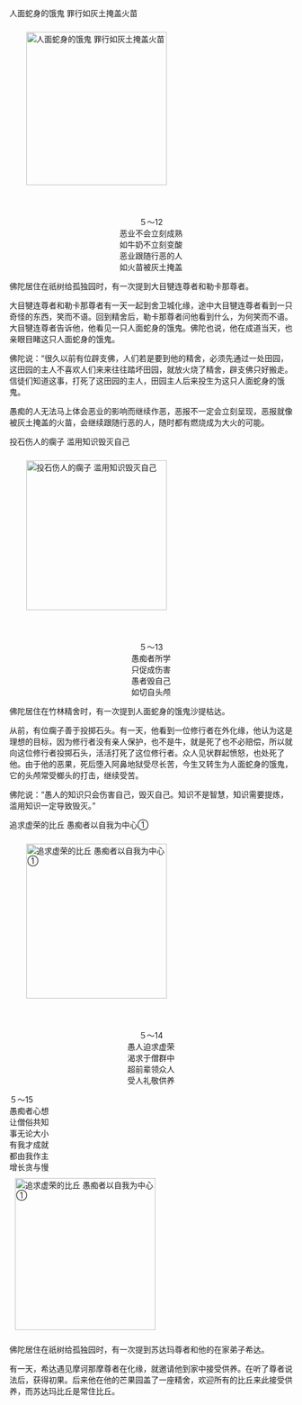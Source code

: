 人面蛇身的饿鬼 罪行如灰土掩盖火苗


<div class="e2">
<img src="images/fjj-26-1.gif" width="250" height="272" hspace="30" vspace="10" align="middle" alt="人面蛇身的饿鬼 罪行如灰土掩盖火苗"/>
<div>
<p>&nbsp;</p> <p></p> <p align="center"> ５～12<br>
 恶业不会立刻成熟<br>
 如牛奶不立刻变酸<br>
 恶业跟随行恶的人<br>
 如火苗被灰土掩盖</p>
</div>
</div>

佛陀居住在祇树给孤独园时，有一次提到大目犍连尊者和勒卡那尊者。

大目犍连尊者和勒卡那尊者有一天一起到舍卫城化缘，途中大目犍连尊者看到一只奇怪的东西，笑而不语。回到精舍后，勒卡那尊者问他看到什么，为何笑而不语。大目犍连尊者告诉他，他看见一只人面蛇身的饿鬼。佛陀也说，他在成道当天，也亲眼目睹这只人面蛇身的饿鬼。

佛陀说：“很久以前有位辟支佛，人们若是要到他的精舍，必须先通过一处田园，这田园的主人不喜欢人们来来往往踏坏田园，就放火烧了精舍，辟支佛只好搬走。信徒们知道这事，打死了这田园的主人，田园主人后来投生为这只人面蛇身的饿鬼。

愚痴的人无法马上体会恶业的影响而继续作恶，恶报不一定会立刻呈现，恶报就像被灰土掩盖的火苗，会继续跟随行恶的人，随时都有燃烧成为大火的可能。



投石伤人的瘸子 滥用知识毁灭自己


<div class="e2">
<img src="images/fjj-26-2.gif" width="250" height="266" hspace="30" vspace="10" align="middle" alt="投石伤人的瘸子 滥用知识毁灭自己"/>
<div>
<p>&nbsp;</p> <p></p> <p align="center"> ５～13<br>
 愚痴者所学<br>
 只促成伤害<br>
 愚者毁自己<br>
 如切自头颅</p>
</div>
</div>

佛陀居住在竹林精舍时，有一次提到人面蛇身的饿鬼沙提枯达。

从前，有位瘸子善于投掷石头。有一天，他看到一位修行者在外化缘，他认为这是理想的目标，因为修行者没有亲人保护，也不是牛，就是死了也不必赔偿，所以就向这位修行者投掷石头，活活打死了这位修行者。众人见状群起愤怒，也处死了他。由于他的恶果，死后堕入阿鼻地狱受尽长苦，今生又转生为人面蛇身的饿鬼，它的头颅常受榔头的打击，继续受苦。

佛陀说：“愚人的知识只会伤害自己，毁灭自己。知识不是智慧，知识需要提炼，滥用知识一定导致毁灭。”

追求虚荣的比丘 愚痴者以自我为中心①


<div class="e2">
<img src="images/fjj-26-3.gif" width="250" height="275" hspace="30" vspace="10" align="middle" alt="追求虚荣的比丘 愚痴者以自我为中心①"/>
<div>
<p>&nbsp;</p> <p></p> <p align="center"> ５～14<br>
 愚人迫求虚荣<br>
 渴求于僧群中<br>
 超前辈领众人<br>
 受人礼敬供养</p>
</div>
</div>


<div class="e2">
<div>
５～15<br>
 愚痴者心想<br>
 让僧俗共知<br>
 事无论大小<br>
 有我才成就<br>
 都由我作主<br>
 增长贪与慢
</div>
<img src="images/fjj-26-4.gif" width="250" height="270" hspace="10" vspace="10" alt="追求虚荣的比丘 愚痴者以自我为中心①"/>
</div>

佛陀居住在祇树给孤独园时，有一次提到苏达玛尊者和他的在家弟子希达。

有一天，希达遇见摩诃那摩尊者在化缘，就邀请他到家中接受供养。在听了尊者说法后，获得初果。后来他在他的芒果园盖了一座精舍，欢迎所有的比丘来此接受供养，而苏达玛比丘是常住比丘。
